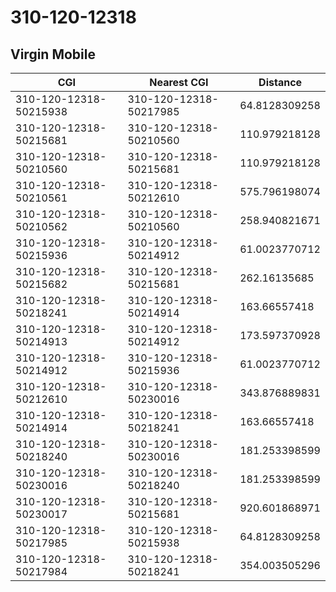 # 310-120-12318
## Virgin Mobile


| CGI | Nearest CGI | Distance |
|-----|-------------|----------|
| 310-120-12318-50215938 | 310-120-12318-50217985 | 64.8128309258 |
| 310-120-12318-50215681 | 310-120-12318-50210560 | 110.979218128 |
| 310-120-12318-50210560 | 310-120-12318-50215681 | 110.979218128 |
| 310-120-12318-50210561 | 310-120-12318-50212610 | 575.796198074 |
| 310-120-12318-50210562 | 310-120-12318-50210560 | 258.940821671 |
| 310-120-12318-50215936 | 310-120-12318-50214912 | 61.0023770712 |
| 310-120-12318-50215682 | 310-120-12318-50215681 | 262.16135685 |
| 310-120-12318-50218241 | 310-120-12318-50214914 | 163.66557418 |
| 310-120-12318-50214913 | 310-120-12318-50214912 | 173.597370928 |
| 310-120-12318-50214912 | 310-120-12318-50215936 | 61.0023770712 |
| 310-120-12318-50212610 | 310-120-12318-50230016 | 343.876889831 |
| 310-120-12318-50214914 | 310-120-12318-50218241 | 163.66557418 |
| 310-120-12318-50218240 | 310-120-12318-50230016 | 181.253398599 |
| 310-120-12318-50230016 | 310-120-12318-50218240 | 181.253398599 |
| 310-120-12318-50230017 | 310-120-12318-50215681 | 920.601868971 |
| 310-120-12318-50217985 | 310-120-12318-50215938 | 64.8128309258 |
| 310-120-12318-50217984 | 310-120-12318-50218241 | 354.003505296 |
